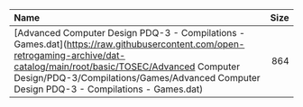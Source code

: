 |Name|Size|
|:---|---:|
|[Advanced Computer Design PDQ-3 - Compilations - Games.dat](https://raw.githubusercontent.com/open-retrogaming-archive/dat-catalog/main/root/basic/TOSEC/Advanced Computer Design/PDQ-3/Compilations/Games/Advanced Computer Design PDQ-3 - Compilations - Games.dat)|864|
